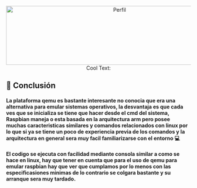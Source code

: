 
<p align="center"><a href="https://es.cooltext.com"><img src="https://images.cooltext.com/5474915.png" width="603" height="161" alt="Perfil" /></a>
<br /><a href="https://es.cooltext.com"><a href="http://es.cooltext.com" target="_top"><img src="https://cooltext.com/images/ct_pixel.gif" width="80" height="15" alt="Cool Text: Generador de Logotipos y Gráficos." border="0" /></a></p>

## :black_square_button: Conclusión 

#### La plataforma qemu es bastante interesante no conocia que era una alternativa para emular sistemas operativos, la desvantaja es que cada ves que se inicializa se tiene que hacer desde el cmd del sistema, Raspbian maneja o esta basada en la arquitectura arm pero posee muchas caracteristicas similares y comandos relacionados con linux por lo que si ya se tiene un poco de experiencia previa de los comandos y la arquitectura en general sera muy facil familiarizarse con el entorno :computer:

#### El codigo se ejecuta con facilidad mediante consola similar a como se hace en linux, hay que tener en cuenta que para el uso de qemu para emular raspbian hay que ver que cumplamos por lo menos con las especificasiones minimas de lo contrario se colgara bastante y su arranque sera muy tardado. 
